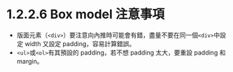 # 1.2.2.6 Box model 注意事項

* 版面元素（`<div>`）要注意向內推時可能會有錯，盡量不要在同一個`<div>`中設定 width 又設定 padding，容易計算錯誤。
* `<ul>`或`<ol>`有其預設的 padding，若不想 padding 太大，要重設 padding 和 margin。

